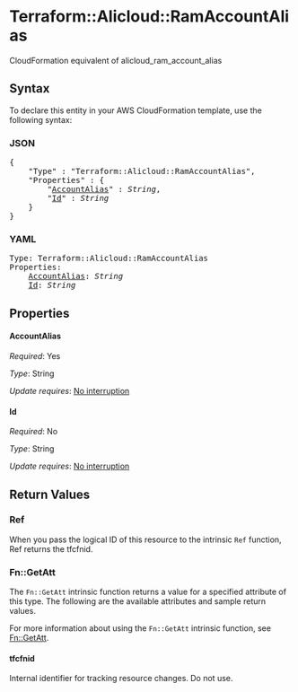 # Terraform::Alicloud::RamAccountAlias

CloudFormation equivalent of alicloud_ram_account_alias

## Syntax

To declare this entity in your AWS CloudFormation template, use the following syntax:

### JSON

<pre>
{
    "Type" : "Terraform::Alicloud::RamAccountAlias",
    "Properties" : {
        "<a href="#accountalias" title="AccountAlias">AccountAlias</a>" : <i>String</i>,
        "<a href="#id" title="Id">Id</a>" : <i>String</i>
    }
}
</pre>

### YAML

<pre>
Type: Terraform::Alicloud::RamAccountAlias
Properties:
    <a href="#accountalias" title="AccountAlias">AccountAlias</a>: <i>String</i>
    <a href="#id" title="Id">Id</a>: <i>String</i>
</pre>

## Properties

#### AccountAlias

_Required_: Yes

_Type_: String

_Update requires_: [No interruption](https://docs.aws.amazon.com/AWSCloudFormation/latest/UserGuide/using-cfn-updating-stacks-update-behaviors.html#update-no-interrupt)

#### Id

_Required_: No

_Type_: String

_Update requires_: [No interruption](https://docs.aws.amazon.com/AWSCloudFormation/latest/UserGuide/using-cfn-updating-stacks-update-behaviors.html#update-no-interrupt)

## Return Values

### Ref

When you pass the logical ID of this resource to the intrinsic `Ref` function, Ref returns the tfcfnid.

### Fn::GetAtt

The `Fn::GetAtt` intrinsic function returns a value for a specified attribute of this type. The following are the available attributes and sample return values.

For more information about using the `Fn::GetAtt` intrinsic function, see [Fn::GetAtt](https://docs.aws.amazon.com/AWSCloudFormation/latest/UserGuide/intrinsic-function-reference-getatt.html).

#### tfcfnid

Internal identifier for tracking resource changes. Do not use.

